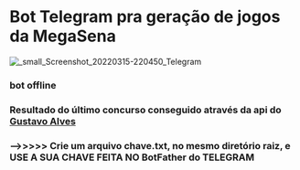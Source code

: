 # Bot Telegram pra geração de jogos da MegaSena

![_small_Screenshot_20220315-220450_Telegram](https://user-images.githubusercontent.com/67715164/158497243-196a3b23-945a-4e61-8d62-d0597d21815e.jpg)

### bot offline


### Resultado do último concurso conseguido através da api do [Gustavo Alves](https://github.com/guto-alves/loterias-api)


### -->>>>> Crie um arquivo chave.txt, no mesmo diretório raiz, e USE A SUA CHAVE FEITA NO BotFather do TELEGRAM
